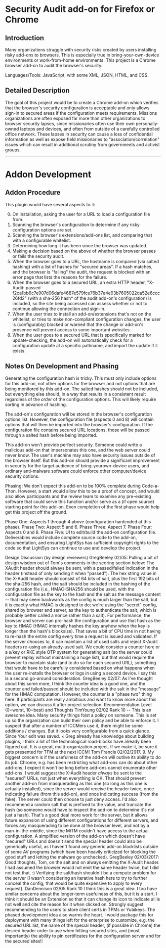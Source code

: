 # Security Audit add-on for Firefox or Chrome

## Introduction

Many organizations struggle with security risks created by users installing risky add-ons to browsers. This is especially true in bring-your-own-device environments or work-from-home environments. This project is a Chrome browser add-on to audit the browser's security. 

Languages/Tools: JavaScript, with some XML, JSON, HTML, and CSS.

## Detailed Description

The goal of this project would be to create a Chrome add-on which verifies that the browser's security configuration is acceptable and only allows sign-in to secured areas if the configuration meets requirements. Missions organizations are often exposed far more than other organizations to browser security lapses, since missionaries often use their own personally-owned laptops and devices, and often from outside of a carefully controlled office network. These lapses in security can cause a loss of confidential information as well as expose field missionaries to "association/correlation" issues which can result in additional scrutiny from governments and activist groups.

---

# Addon Development

## Addon Procedure 
This plugin would have several aspects to it:

0. On installation, asking the user for a URL to load a configuration file from.
1. Scanning the browser's configuration to determine if any risky configuration options are set.
2. Scanning the browser's extensions/add-ons list, and comparing that with a configurable whitelist.
3. Determining how long it has been since the browser was updated.
4. Making a decision based on the above of whether the browser passes or fails the security audit.
5. When the browser goes to a URL, the hostname is compared (via salted hashing) with a list of hashes for
"secured areas". If a hash matches, and the browser is "failing" the audit, the request is blocked with an error page
that lists the reasons for the failure.
6. When the browser goes to a secured URL, an extra HTTP header, "X-Audit: passed
f2ca1bb6c7e907d06dafe4687e579fce76b37e4e93b7605022da52e6ccc26fd2" (with a sha-256 hash* of the audit
add-on's configuration) is included, so the site being accessed can assess whether or not to continue allowing the
connection and sign-in.
7. When the user tries to install an add-on/extensions that's not on the whitelist, or tries to make non-compliant
configuration changes, the user is (configurably) blocked or warned that the change or add-on's presence will
prevent access to some important websites.
8. When the user goes to a secured URL that is specifically marked for update-checking, the add-on will automatically check for a configuration update at a specific pathname, and import the update if it exists.

## Notes On Development and Phasing

Generating the configuration hash is tricky. This must only include options for this add-on, not other options for the browser and not options that are being monitored by this add-on. The salted hashes should not be included, but everything else should, in a way that results in a consistent result regardless of the *order* of the configuration options. This will likely require sorting in advance of hashing.

The add-on's configuration will be stored in the browser's configuration options list. However, the configuration file (aspects 0 and 8) will contain options that will then be imported into the browser's configuration. If the configuration file contains secured URL locations, those will be passed through a salted hash before being imported.

This add-on won't provide perfect security. Someone could write a malicious add-on that impersonates this one,
and the web server could never know. The user's machine may also have security issues outside of the browser
itself. But this add-on should provide a significant improvement in security for the target audience of bring-yourown-device
users, and ordinary anti-malware software could enforce other computer/device security options.

Phasing: We don't expect this add-on to be 100% complete during Code-a-Thon. However, a start would allow this
to be a proof of concept, and would also allow participants and the review team to examine any pre-existing
software that could serve this function and/or serve as a (if open source) starting point for this add-on. Even
completion of the first phase would help get this project off the ground.

Phase One: Aspects 1 through 4 above (configuration hardcoded at this phase).
Phase Two: Aspect 5 and 6.
Phase Three: Aspect 7.
Phase Four: Aspects 0 and 8.
Phase Five: UI to edit/build the add-on configuration file.
Deliverables would include complete source code to the add-on, documentation, and ensuring LightSys has
sufficient copyright rights to the code so that LightSys can continue to use and develop the project.

Design Discussion (by design reviewers)
GregBeeley 02/05: Pulling a bit of design wisdom out of Tom's comments in the scoring section below: The XAudit
header should always be sent, with a passed/failed indication in the header (instead of only sending it when
"passed"). The hex string value in the X-Audit header should consist of 64 bits of salt, plus the first 192 bits of the
sha-256 hash, and the salt should be included in the hashing of the configuration file (i.e., HMAC-SHA256 should
be used, with the configuration file as the key to the hash and the salt as the message content -- that may seem
backwards as the config is much larger than the salt, but it is exactly what HMAC is designed to do; we're using
the "secret" config, shared by browser and server, as the key to authenticate the salt, which is probably better called
a nonce rather than a salt).
For performance, the browser and server can pre-hash the configuration and use that hash as the key to HMAC
(HMAC internally hashes the key anyhow when the key is longer than the hash's blocksize). That saves a bit of
CPU time in not having to re-hash the entire config every time a request is issued and validated.
If the server chooses to, it can maintain a list of used salts and reject X-Audit headers re-using an already-used salt.
We could consider a counter here or a s/key or RKE style OTP system for generating salt (so the server could
prevent replay without maintaining a huge list), but that would require the browser to maintain state (and to do so
for each secured URL), something that would have to be carefully considered based on what happens when the
user re-installs the browser or logs in using a second device. I say this is a second go-around consideration.
GregBeeley 02/07: As I've thought about this some more, I think the counter idea is a good one, and the counter
and failed/passed should be included with the salt in the "message" for the HMAC computation. However, the
counter is a "phase two" thing here. If participants are really ambitious and want to know more about this option,
we can discuss it after project selection.
Recommendation Level (0=worst, 10=best) and Thoughts
TimYoung 02/02 Rank 10 -- This is an awesome idea. Many security things foist a policy on someone. This is set
up so the organization can build their own policy and be able to enforce it. I suspect that after a number of
ICCMers use it, there might be some additions / changes. But it looks very configurable from a quick glance. Since
Your edit was saved. ×
Greg already has knowledge about building plugins, I think a lot of the technological road-blocks have already
been figured out. It is a great, multi-organization project. If we make it, be sure it gets presented for TFM at the
next ICCM!
Tom Francis 02/02/2017. 9. My biggest concern is if the usefulness of the add-on will outlive its ability to do its
job. Chrome, e.g. has been restricting what add-ons can do about other add-ons; I expect it won't be long before
add-ons cannot enumerate other add-ons. I would suggest the X-Audit header _always_ be sent to the "secured"
URLs, not just when everything is OK. That should prevent another add-on from masquerading as this one (so
long as this one is actually installed), since the server would receive the header twice, once indicating failure (from
this add-on), and once indicating success (from the fake). The server could then choose to just deny access. I'd also
recommend a random salt that is prefixed to the value, and truncate the hash (so someone would have to inspect
the add-on to determine it's not just a hash). That's a good deal more work for the server, but it allows future
expansion of using different configurations for different servers, and forces any masquerading to be done at the
browser level, and not by a man-in-the-middle, since the MiTM couldn't have access to the actual configuration. A
simplified version of the add-on which doesn't have "secured" URLs and doesn't send the special header could also
be generically useful, as I haven't found any generic add-on blacklists outside of some AV programs (which have
been heavily criticized for blocking the good stuff and letting the malware go unchecked).
GregBeeley 02/03/2017: Good thoughts, Tom, on the salt and on always emitting the X-Audit header. I had
assumed the browser would not emit the same header twice, but I did not test that. :) Verifying the salt/hash
shouldn't be a compute problem for the server (I wasn't considering an iterative hash here to try to further conceal
the config; that would be quite expensive to apply to every request).
DanDennison 02/05 Rank 10 I think this is a great idea. I too have similar concerns about the longer-term
usefulness of this, but it is a start. I think it should be an Extension so that it can change its icon to indicate all is
not well and cite the reason for it when clicked on. Strongly suggest recommending to the users to store client certs
in TPMs or Yubikeys. The phased development idea also warms the heart. I would package this for deployment
with many things left for the enterprise to customize, e.g. the secured URL list, the name of the special header, (if
possible in Chrome) the desired header order to use when hitting secured sites, and (most importantly) the ability
to pin certificates for the configuration server and for the secured sites!!
